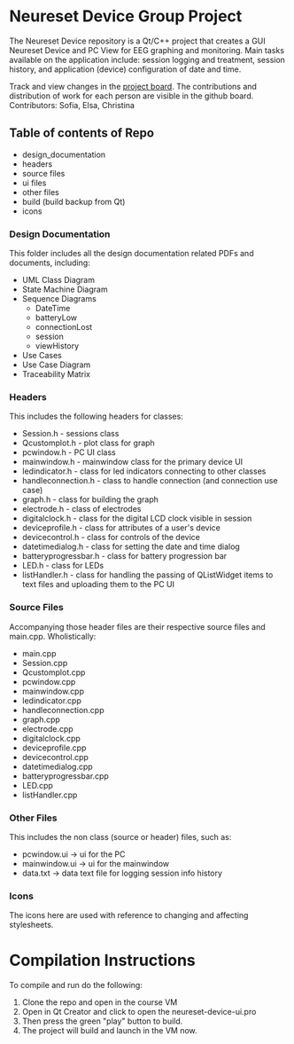 # Neureset Device Group Project

The Neureset Device repository is a Qt/C++ project that creates a GUI Neureset Device
and PC View for EEG graphing and monitoring. Main tasks available on the 
application include: session logging and treatment, session history, and application
(device) configuration of date and time.

Track and view changes in the [project board](https://www.drupal.org/project/issues/admin_menu](https://github.com/users/ludigrizz/projects/1)). The contributions 
and distribution of work for each person are visible in the github board.
Contributors: Sofia, Elsa, Christina

## Table of contents of Repo

- design_documentation
- headers
- source files
- ui files
- other files
- build (build backup from Qt)
- icons

### Design Documentation
This folder includes all the design documentation related PDFs and documents, including:
- UML Class Diagram
- State Machine Diagram
- Sequence Diagrams
    - DateTime
    - batteryLow
    - connectionLost
    - session
    - viewHistory
- Use Cases
- Use Case Diagram
- Traceability Matrix

### Headers
This includes the following headers for classes:
- Session.h - sessions class
- Qcustomplot.h - plot class for graph
- pcwindow.h - PC UI class
- mainwindow.h - mainwindow class for the primary device UI
- ledindicator.h - class for led indicators connecting to other classes
- handleconnection.h - class to handle connection (and connection use case)
- graph.h - class for building the graph
- electrode.h - class of electrodes 
- digitalclock.h - class for the digital LCD clock visible in session
- deviceprofile.h - class for attributes of a user's device
- devicecontrol.h - class for controls of the device
- datetimedialog.h - class for setting the date and time dialog
- batteryprogressbar.h - class for battery progression bar
- LED.h - class for LEDs
- listHandler.h - class for handling the passing of QListWidget items to text files and uploading them to the PC UI

### Source Files
Accompanying those header files are their respective source files and main.cpp. Wholistically:
- main.cpp
- Session.cpp
- Qcustomplot.cpp
- pcwindow.cpp
- mainwindow.cpp
- ledindicator.cpp
- handleconnection.cpp
- graph.cpp
- electrode.cpp
- digitalclock.cpp
- deviceprofile.cpp
- devicecontrol.cpp
- datetimedialog.cpp
- batteryprogressbar.cpp
- LED.cpp
- listHandler.cpp

### Other Files
This includes the non class (source or header) files, such as:
- pcwindow.ui -> ui for the PC
- mainwindow.ui -> ui for the mainwindow
- data.txt -> data text file for logging session info history

### Icons
The icons here are used with reference to changing and affecting stylesheets.

# Compilation Instructions
To compile and run do the following:
1. Clone the repo and open in the course VM
2. Open in Qt Creator and click to open the neureset-device-ui.pro
3. Then press the green "play" button to build.
4. The project will build and launch in the VM now.

